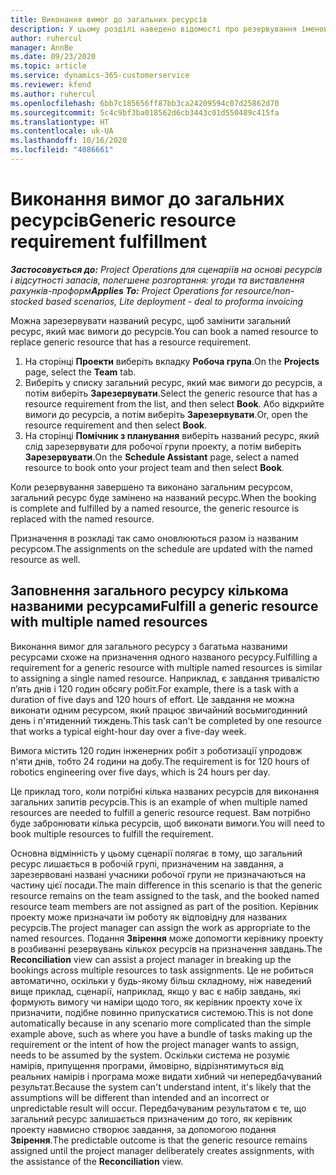 ```yaml
---
title: Виконання вимог до загальних ресурсів
description: У цьому розділі наведено відомості про резервування іменованих ресурсів для загальних вимог до ресурсів.
author: ruhercul
manager: AnnBe
ms.date: 09/23/2020
ms.topic: article
ms.service: dynamics-365-customerservice
ms.reviewer: kfend
ms.author: ruhercul
ms.openlocfilehash: 6bb7c185656ff87bb3ca24209594c07d25862d70
ms.sourcegitcommit: 5c4c9bf3ba018562d6cb3443c01d550489c415fa
ms.translationtype: HT
ms.contentlocale: uk-UA
ms.lasthandoff: 10/16/2020
ms.locfileid: "4086661"
---
```

# <a name="generic-resource-requirement-fulfillment"></a><span data-ttu-id="cc572-103">Виконання вимог до загальних ресурсів</span><span class="sxs-lookup"><span data-stu-id="cc572-103">Generic resource requirement fulfillment</span></span>

<span data-ttu-id="cc572-104">_**Застосовується до:** Project Operations для сценаріїв на основі ресурсів і відсутності запасів, полегшене розгортання: угоди та виставлення рахунків-проформ_</span><span class="sxs-lookup"><span data-stu-id="cc572-104">_**Applies To:** Project Operations for resource/non-stocked based scenarios, Lite deployment - deal to proforma invoicing_</span></span>

<span data-ttu-id="cc572-105">Можна зарезервувати названий ресурс, щоб замінити загальний ресурс, який має вимоги до ресурсів.</span><span class="sxs-lookup"><span data-stu-id="cc572-105">You can book a named resource to replace generic resource that has a resource requirement.</span></span>

1. <span data-ttu-id="cc572-106">На сторінці **Проекти** виберіть вкладку **Робоча група**.</span><span class="sxs-lookup"><span data-stu-id="cc572-106">On the **Projects** page, select the **Team** tab.</span></span>
2. <span data-ttu-id="cc572-107">Виберіть у списку загальний ресурс, який має вимоги до ресурсів, а потім виберіть **Зарезервувати**.</span><span class="sxs-lookup"><span data-stu-id="cc572-107">Select the generic resource that has a resource requirement from the list, and then select **Book**.</span></span> <span data-ttu-id="cc572-108">Або відкрийте вимоги до ресурсів, а потім виберіть **Зарезервувати**.</span><span class="sxs-lookup"><span data-stu-id="cc572-108">Or, open the resource requirement and then select **Book**.</span></span>
3. <span data-ttu-id="cc572-109">На сторінці **Помічник з планування** виберіть названий ресурс, який слід зарезервувати для робочої групи проекту, а потім виберіть **Зарезервувати**.</span><span class="sxs-lookup"><span data-stu-id="cc572-109">On the **Schedule Assistant** page, select a named resource to book onto your project team and then select **Book**.</span></span>

<span data-ttu-id="cc572-110">Коли резервування завершено та виконано загальним ресурсом, загальний ресурс буде замінено на названий ресурс.</span><span class="sxs-lookup"><span data-stu-id="cc572-110">When the booking is complete and fulfilled by a named resource, the generic resource is replaced with the named resource.</span></span>

<span data-ttu-id="cc572-111">Призначення в розкладі так само оновлюються разом із названим ресурсом.</span><span class="sxs-lookup"><span data-stu-id="cc572-111">The assignments on the schedule are updated with the named resource as well.</span></span>

## <a name="fulfill-a-generic-resource-with-multiple-named-resources"></a><span data-ttu-id="cc572-112">Заповнення загального ресурсу кількома названими ресурсами</span><span class="sxs-lookup"><span data-stu-id="cc572-112">Fulfill a generic resource with multiple named resources</span></span>
<span data-ttu-id="cc572-113">Виконання вимог для загального ресурсу з багатьма названими ресурсами схоже на призначення одного названого ресурсу.</span><span class="sxs-lookup"><span data-stu-id="cc572-113">Fulfilling a requirement for a generic resource with multiple named resources is similar to assigning a single named resource.</span></span> <span data-ttu-id="cc572-114">Наприклад, є завдання тривалістю п’ять днів і 120 годин обсягу робіт.</span><span class="sxs-lookup"><span data-stu-id="cc572-114">For example, there is a task with a duration of five days and 120 hours of effort.</span></span> <span data-ttu-id="cc572-115">Це завдання не можна виконати одним ресурсом, який працює звичайний восьмигодинний день і п'ятиденний тиждень.</span><span class="sxs-lookup"><span data-stu-id="cc572-115">This task can't be completed by one resource that works a typical eight-hour day over a five-day week.</span></span> 

<span data-ttu-id="cc572-116">Вимога містить 120 годин інженерних робіт з роботизації упродовж п'яти днів, тобто 24 години на добу.</span><span class="sxs-lookup"><span data-stu-id="cc572-116">The requirement is for 120 hours of robotics engineering over five days, which is 24 hours per day.</span></span>

<span data-ttu-id="cc572-117">Це приклад того, коли потрібні кілька названих ресурсів для виконання загальних запитів ресурсів.</span><span class="sxs-lookup"><span data-stu-id="cc572-117">This is an example of when multiple named resources are needed to fulfill a generic resource request.</span></span> <span data-ttu-id="cc572-118">Вам потрібно буде забронювати кілька ресурсів, щоб виконати вимоги.</span><span class="sxs-lookup"><span data-stu-id="cc572-118">You will need to book multiple resources to fulfill the requirement.</span></span>

<span data-ttu-id="cc572-119">Основна відмінність у цьому сценарії полягає в тому, що загальний ресурс лишається в робочій групі, призначеним на завдання, а зарезервовані названі учасники робочої групи не призначаються на частину цієї посади.</span><span class="sxs-lookup"><span data-stu-id="cc572-119">The main difference in this scenario is that the generic resource remains on the team assigned to the task, and the booked named resource team members are not assigned as part of the position.</span></span> <span data-ttu-id="cc572-120">Керівник проекту може призначати їм роботу як відповідну для названих ресурсів.</span><span class="sxs-lookup"><span data-stu-id="cc572-120">The project manager can assign the work as appropriate to the named resources.</span></span> <span data-ttu-id="cc572-121">Подання **Звірення** може допомогти керівнику проекту в розбиванні резервувань кількох ресурсів на призначення завдань.</span><span class="sxs-lookup"><span data-stu-id="cc572-121">The **Reconciliation** view can assist a project manager in breaking up the bookings across multiple resources to task assignments.</span></span> <span data-ttu-id="cc572-122">Це не робиться автоматично, оскільки у будь-якому більш складному, ніж наведений вище приклад, сценарії, наприклад, якщо у вас є набір завдань, які формують вимогу чи наміри щодо того, як керівник проекту хоче їх призначити, подібне повинно припускатися системою.</span><span class="sxs-lookup"><span data-stu-id="cc572-122">This is not done automatically because in any scenario more complicated than the simple example above, such as where you have a bundle of tasks making up the requirement or the intent of how the project manager wants to assign, needs to be assumed by the system.</span></span> <span data-ttu-id="cc572-123">Оскільки система не розуміє намірів, припущення програми, ймовірно, відрізнятимуться від реальних намірів і програма може видати хибний чи непередбачуваний результат.</span><span class="sxs-lookup"><span data-stu-id="cc572-123">Because the system can't understand intent, it's likely that the assumptions will be different than intended and an incorrect or unpredictable result will occur.</span></span> <span data-ttu-id="cc572-124">Передбачуваним результатом є те, що загальний ресурс залишається призначеним до того, як керівник проекту навмисно створює завдання, за допомогою подання **Звірення**.</span><span class="sxs-lookup"><span data-stu-id="cc572-124">The predictable outcome is that the generic resource remains assigned until the project manager deliberately creates assignments, with the assistance of the **Reconciliation** view.</span></span>


